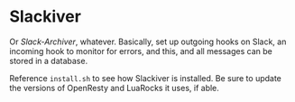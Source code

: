 # Slackiver

Or *Slack-Archiver*, whatever. Basically, set up outgoing hooks on Slack, an
incoming hook to monitor for errors, and this, and all messages can be stored in
a database.

Reference `install.sh` to see how Slackiver is installed. Be sure to update the
versions of OpenResty and LuaRocks it uses, if able.
